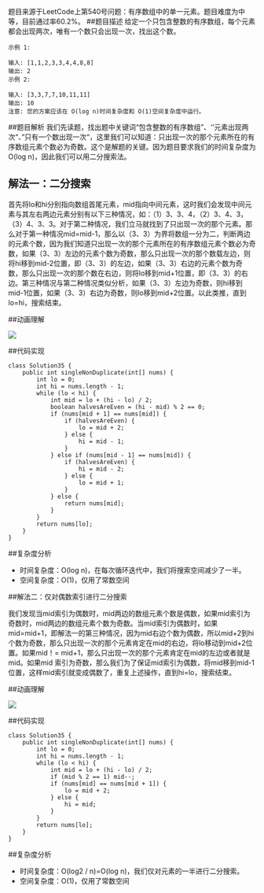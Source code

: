 题目来源于LeetCode上第540号问题：有序数组中的单一元素。题目难度为中等，目前通过率60.2%。
##题目描述
给定一个只包含整数的有序数组，每个元素都会出现两次，唯有一个数只会出现一次，找出这个数。

```
示例 1:

输入: [1,1,2,3,3,4,4,8,8]
输出: 2
示例 2:

输入: [3,3,7,7,10,11,11]
输出: 10
注意: 您的方案应该在 O(log n)时间复杂度和 O(1)空间复杂度中运行。
```
##题目解析
我们先读题，找出题中关键词“包含整数的有序数组”、‘’元素出现两次“、”只有一个数出现一次“，这里我们可以知道：只出现一次的那个元素所在的有序数组元素个数必为奇数。这个是解题的关键。因为题目要求我们的时间复杂度为O(log n)，因此我们可以用二分搜索法。

## 解法一：二分搜索

首先将lo和hi分别指向数组首尾元素，mid指向中间元素，这时我们会发现中间元素与其左右两边元素分别有以下三种情况，如：（1）3、3、4，（2）3、4、3，（3）4、3、3。对于第二种情况，我们立马就找到了只出现一次的那个元素。那么对于第一种情况mid=mid-1，那么以（3、3）为界将数组一分为二，判断两边的元素个数，因为我们知道只出现一次的那个元素所在的有序数组元素个数必为奇数，如果（3、3）左边的元素个数为奇数，那么只出现一次的那个数载左边，则将hi移到mid-2位置，即（3、3）的左边，如果（3、3）右边的元素个数为奇数，那么只出现一次的那个数在右边，则将lo移到mid+1位置，即（3、3）的右边。第三种情况与第二种情况类似分析，如果（3、3）左边为奇数，则hi移到mid-1位置，如果（3、3）右边为奇数，则lo移到mid+2位置。以此类推，直到lo=hi，搜索结束。

##动画理解

![](../Animation/Animation.gif)

##代码实现
```
class Solution35 {
    public int singleNonDuplicate(int[] nums) {
        int lo = 0;
        int hi = nums.length - 1;
        while (lo < hi) {
            int mid = lo + (hi - lo) / 2;
            boolean halvesAreEven = (hi - mid) % 2 == 0;
            if (nums[mid + 1] == nums[mid]) {
                if (halvesAreEven) {
                    lo = mid + 2;
                } else {
                    hi = mid - 1;
                }
            } else if (nums[mid - 1] == nums[mid]) {
                if (halvesAreEven) {
                    hi = mid - 2;
                } else {
                    lo = mid + 1;
                }
            } else {
                return nums[mid];
            }
        }
        return nums[lo];
    }
}
```
##复杂度分析

- 时间复杂度：O(log n)，在每次循环迭代中，我们将搜索空间减少了一半。
- 空间复杂度：O(1)，仅用了常数空间

##解法二：仅对偶数索引进行二分搜索

我们发现当mid索引为偶数时，mid两边的数组元素个数是偶数，如果mid索引为奇数时，mid两边的数组元素个数为奇数。当mid索引为偶数时，如果mid=mid+1，即解法一的第三种情况，因为mid右边个数为偶数，所以mid+2到hi个数为奇数，那么只出现一次的那个元素肯定在mid的右边，将lo移动到mid+2位置。如果mid！= mid+1，那么只出现一次的那个元素肯定在mid的左边或者就是mid。如果mid 索引为奇数，那么我们为了保证mid索引为偶数，将mid移到mid-1位置，这样mid索引就变成偶数了，重复上述操作，直到hi=lo，搜索结束。

##动画理解

![](../Animation/2.gif)

##代码实现

```
class Solution35 {
    public int singleNonDuplicate(int[] nums) {
        int lo = 0;
        int hi = nums.length - 1;
        while (lo < hi) {
            int mid = lo + (hi - lo) / 2;
            if (mid % 2 == 1) mid--;
            if (nums[mid] == nums[mid + 1]) {
                lo = mid + 2;
            } else {
                hi = mid;
            }
        }
        return nums[lo];
    }
}
```

##复杂度分析

- 时间复杂度：O(log2 / n)=O(log n)，我们仅对元素的一半进行二分搜索。
- 空间复杂度：O(1)，仅用了常数空间
